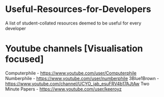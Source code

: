 # Useful-Resources-for-Developers
A list of student-collated resources deemed to be useful for every developer

# Youtube channels [Visualisation focused]
Computerphile - https://www.youtube.com/user/Computerphile
Numberphile - https://www.youtube.com/user/numberphile
3Blue1Brown - https://www.youtube.com/channel/UCYO_jab_esuFRV4b17AJtAw
Two Minute Papers - https://www.youtube.com/user/keeroyz
